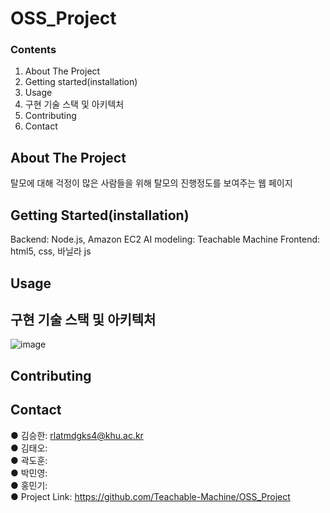 # OSS_Project

### Contents
1. About The Project
2. Getting started(installation)
3. Usage
4. 구현 기술 스택 및 아키텍처
5. Contributing
6. Contact


## About The Project
  탈모에 대해 걱정이 많은 사람들을 위해 탈모의 진행정도를 보여주는 웹 페이지


## Getting Started(installation)
  Backend: Node.js, Amazon EC2 
  AI modeling: Teachable Machine
  Frontend: html5, css, 바닐라 js

## Usage


## 구현 기술 스택 및 아키텍처
![image](https://user-images.githubusercontent.com/81818317/206395573-6fe0d0b6-00b8-4ef1-96ea-e9526e16923e.png)



## Contributing


## Contact
  ● 김승한: rlatmdgks4@khu.ac.kr  
  ● 김태오:  
  ● 곽도훈:  
  ● 박민영:  
  ● 홍민기:  
  ● Project Link: https://github.com/Teachable-Machine/OSS_Project


